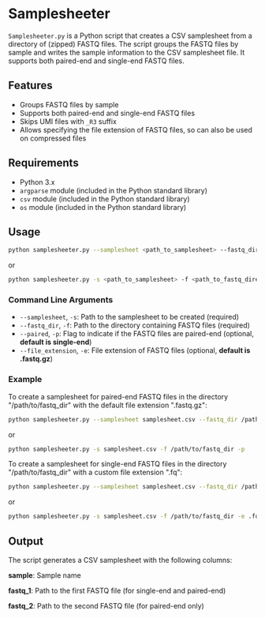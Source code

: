 # Samplesheeter
`Samplesheeter.py` is a Python script that creates a CSV samplesheet from a directory of (zipped) FASTQ files. 
The script groups the FASTQ files by sample and writes the sample information to the CSV samplesheet file. 
It supports both paired-end and single-end FASTQ files.

## Features
- Groups FASTQ files by sample
- Supports both paired-end and single-end FASTQ files
- Skips UMI files with `_R3` suffix
- Allows specifying the file extension of FASTQ files, so can also be used on compressed files

## Requirements
- Python 3.x
- `argparse` module (included in the Python standard library)
- `csv` module (included in the Python standard library)
- `os` module (included in the Python standard library)

## Usage
```bash
python samplesheeter.py --samplesheet <path_to_samplesheet> --fastq_dir <path_to_fastq_directory> [--paired] [--file_extension <file_extension>]
```
or

```bash
python samplesheeter.py -s <path_to_samplesheet> -f <path_to_fastq_directory> [-p] [-e <file_extension>]
```
### Command Line Arguments
- `--samplesheet`, `-s`: Path to the samplesheet to be created (required)
- `--fastq_dir`, `-f`: Path to the directory containing FASTQ files (required)
- `--paired`, `-p`: Flag to indicate if the FASTQ files are paired-end (optional, **default is single-end**)
- `--file_extension`, `-e`: File extension of FASTQ files (optional, **default is .fastq.gz**)

### Example
To create a samplesheet for paired-end FASTQ files in the directory "/path/to/fastq_dir" with the default file extension ".fastq.gz":

```bash
python samplesheeter.py --samplesheet samplesheet.csv --fastq_dir /path/to/fastq_dir --paired
```
or
```bash
python samplesheeter.py -s samplesheet.csv -f /path/to/fastq_dir -p
```

To create a samplesheet for single-end FASTQ files in the directory "/path/to/fastq_dir" with a custom file extension ".fq":

```bash
python samplesheeter.py --samplesheet samplesheet.csv --fastq_dir /path/to/fastq_dir --file_extension .fq
```
or
```bash
python samplesheeter.py -s samplesheet.csv -f /path/to/fastq_dir -e .fq
```

## Output
The script generates a CSV samplesheet with the following columns:

**sample**: Sample name

**fastq_1**: Path to the first FASTQ file (for single-end and paired-end)

**fastq_2**: Path to the second FASTQ file (for paired-end only)